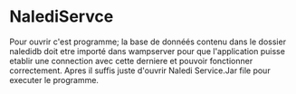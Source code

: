 # NalediServce

Pour ouvrir c'est programme; la base de donnéés contenu dans le dossier 
naledidb doit etre importé dans wampserver pour que l'application 
puisse etablir une connection avec cette derniere et pouvoir fonctionner correctement.
Apres il suffis juste d'ouvrir Naledi Service.Jar file pour executer le programme.




